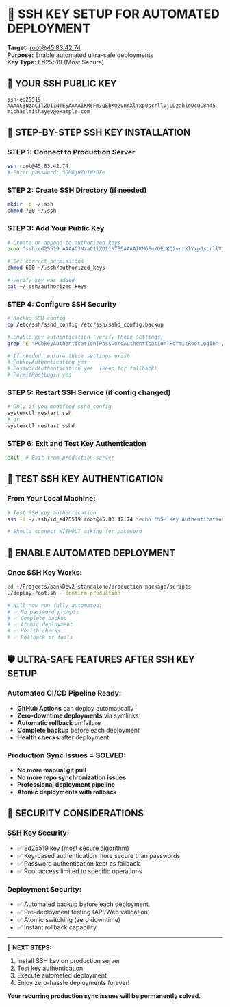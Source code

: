 # 🔑 SSH KEY SETUP FOR AUTOMATED DEPLOYMENT

**Target:** root@45.83.42.74  
**Purpose:** Enable automated ultra-safe deployments  
**Key Type:** Ed25519 (Most Secure)

## 🔑 YOUR SSH PUBLIC KEY
```
ssh-ed25519 AAAAC3NzaC1lZDI1NTE5AAAAIKM6Fm/QEbKQ2vnrXlYxp0scrllVjLDzahidOcQC8h45 michaelmishayev@example.com
```

## 🎯 STEP-BY-STEP SSH KEY INSTALLATION

### STEP 1: Connect to Production Server
```bash
ssh root@45.83.42.74
# Enter password: 3GM8jHZuTWzDXe
```

### STEP 2: Create SSH Directory (if needed)
```bash
mkdir -p ~/.ssh
chmod 700 ~/.ssh
```

### STEP 3: Add Your Public Key
```bash
# Create or append to authorized_keys
echo "ssh-ed25519 AAAAC3NzaC1lZDI1NTE5AAAAIKM6Fm/QEbKQ2vnrXlYxp0scrllVjLDzahidOcQC8h45 michaelmishayev@example.com" >> ~/.ssh/authorized_keys

# Set correct permissions
chmod 600 ~/.ssh/authorized_keys

# Verify key was added
cat ~/.ssh/authorized_keys
```

### STEP 4: Configure SSH Security
```bash
# Backup SSH config
cp /etc/ssh/sshd_config /etc/ssh/sshd_config.backup

# Enable key authentication (verify these settings)
grep -E "PubkeyAuthentication|PasswordAuthentication|PermitRootLogin" /etc/ssh/sshd_config

# If needed, ensure these settings exist:
# PubkeyAuthentication yes
# PasswordAuthentication yes  (keep for fallback)
# PermitRootLogin yes
```

### STEP 5: Restart SSH Service (if config changed)
```bash
# Only if you modified sshd_config
systemctl restart ssh
# or
systemctl restart sshd
```

### STEP 6: Exit and Test Key Authentication
```bash
exit  # Exit from production server
```

## 🧪 TEST SSH KEY AUTHENTICATION

### From Your Local Machine:
```bash
# Test SSH key authentication
ssh -i ~/.ssh/id_ed25519 root@45.83.42.74 "echo 'SSH Key Authentication: SUCCESS'"

# Should connect WITHOUT asking for password
```

## 🚀 ENABLE AUTOMATED DEPLOYMENT

### Once SSH Key Works:
```bash
cd ~/Projects/bankDev2_standalone/production-package/scripts
./deploy-root.sh --confirm-production

# Will now run fully automated:
# ✅ No password prompts
# ✅ Complete backup
# ✅ Atomic deployment
# ✅ Health checks
# ✅ Rollback if fails
```

## 🛡️ ULTRA-SAFE FEATURES AFTER SSH KEY SETUP

### Automated CI/CD Pipeline Ready:
- **GitHub Actions** can deploy automatically
- **Zero-downtime deployments** via symlinks
- **Automatic rollback** on failure
- **Complete backup** before each deployment
- **Health checks** after deployment

### Production Sync Issues = SOLVED:
- **No more manual git pull**
- **No more repo synchronization issues**
- **Professional deployment pipeline**
- **Atomic deployments with rollback**

## 🚨 SECURITY CONSIDERATIONS

### SSH Key Security:
- ✅ Ed25519 key (most secure algorithm)
- ✅ Key-based authentication more secure than passwords
- ✅ Password authentication kept as fallback
- ✅ Root access limited to specific operations

### Deployment Security:
- ✅ Automated backup before each deployment
- ✅ Pre-deployment testing (API/Web validation)
- ✅ Atomic switching (zero downtime)
- ✅ Instant rollback capability

---

**🎯 NEXT STEPS:**
1. Install SSH key on production server
2. Test key authentication
3. Execute automated deployment
4. Enjoy zero-hassle deployments forever!

**Your recurring production sync issues will be permanently solved.**